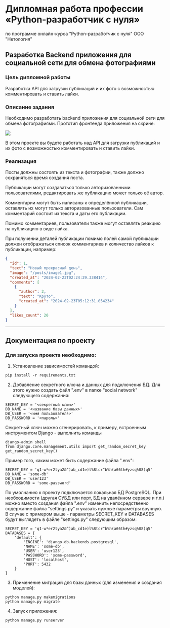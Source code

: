 # Дипломная работа профессии «Python-разработчик с нуля»
по программе онлайн-курса "Python-разработчик с нуля" ООО "Нетология"

## Разработка Backend приложения для социальной сети для обмена фотографиями

### Цель дипломной работы

Разработка API для загрузки публикаций и их фото с возможностью комментировать и ставить лайки.

### Описание задания

Необходимо разработать backend приложения для социальной сети для обмена фотографиями. Прототип фронтенда приложения на скрине:

![](https://github.com/netology-code/spd-diplom/blob/main/Design.png)

В этом проекте вы будете работать над API для загрузки публикаций и их фото с возможностью комментировать и ставить лайки.

### Реализация

Посты должны состоять из текста и фотографии, также должно сохраняться время создания поста.

Публикации могут создаваться только авторизованными пользователями, редактировать же публикацию может только её автор.

Комментарии могут быть написаны к определённой публикации, оставлять их могут только авторизованные пользователи. 
Сам комментарий состоит из текста и даты его публикации.

Помимо комментариев, пользователи также могут оставлять реакцию на публикацию в виде лайка.

При получении деталей публикации помимо полей самой публикации должен отображаться список комментариев и количество 
лайков к публикации, например:

```json
{
  "id": 1,
  "text": "Новый прекрасный день",
  "image": "/posts/image1.jpg",
  "created_at": "2024-02-23T02:24:29.338414",
  "comments": [
    {
      "author": 2,
      "text": "Круто",
      "created_at": "2024-02-23T05:12:31.054234"
    }
  ],
  "likes_count": 20
}
```

-----

## Документация по проекту

### Для запуска проекта необходимо:

1. Установление зависимостей командой:
```commandline
pip install -r requirements.txt
```

2. Добавление секретного ключа и данных для подключения БД. 
Для этого нужно создать файл ".env" в папке "social network" следующего содержания:
```commandline
SECRET_KEY = '<секретный ключ>'
DB_NAME = '<название базы данных>'
DB_USER = '<имя пользователя>'
DB_PASSWORD = '<пароль>'
```
Секретный ключ можно сгенерировать, к примеру, встроенным инструментом Django - выполнить команды 
```commandline 
django-admin shell
from django.core.management.utils import get_random_secret_key  
get_random_secret_key()
```
Пример того, каким может быть содержание файла ".env":
```commandline
SECRET_KEY = 'q1-w*er2tya2&^)ab_cd1e)l%8tcr^b%h(a66th#yzsq%08)q5'
DB_NAME = 'some-db'
DB_USER = 'user123'
DB_PASSWORD = 'some-password'
```
По умолчанию к проекту подключается локальная БД PostgreSQL. При необходимости (другая СУБД или порт, БД на удалённом сервере и т.п.) можно вместо создания файла ".env" изменить непосредственно содержание файла "settings.py" и указать нужные параметры вручную. В случае с примером выше - параметры SECRET_KEY и DATABASES будут выглядеть в файле "settings.py" следующим образом:
```commandline
SECRET_KEY = 'q1-w*er2tya2&^)ab_cd1e)l%8tcr^b%h(a66th#yzsq%08)q5'
DATABASES = {
    'default': {
        'ENGINE': 'django.db.backends.postgresql',
        'NAME': 'some-db',
        'USER': 'user123',
        'PASSWORD': 'some-password',
        'HOST': 'localhost',
        'PORT': 5432
    }
}
```

3. Применение миграций для базы данных (для изменения и создания моделей):

```commandline
python manage.py makemigrations
python manage.py migrate
```

4. Запуск приложения:

```commandline
python manage.py runserver
```
